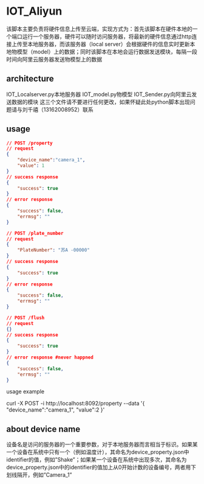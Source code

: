# IOT_Aliyun

该脚本主要负责将硬件信息上传至云端，实现方式为：首先该脚本在硬件本地的一个端口运行一个服务器，硬件可以随时访问服务器，将最新的硬件信息通过http连接上传至本地服务器，而该服务器（local server）会根据硬件的信息实时更新本地物模型（model）上的数据；同时该脚本在本地会运行数据发送模块，每隔一段时间向阿里云服务器发送物模型上的数据

## architecture
IOT_Localserver.py本地服务器
IOT_model.py物模型
IOT_Sender.py向阿里云发送数据的模块
这三个文件请不要进行任何更改，如果怀疑此处python脚本出现问题请与刘千禧（13162008952）联系

## usage

```json
// POST /property
// request
{
    "device_name":"camera_1",
    "value": 1
}
// success response
{
    "success": true
}
// error response 
{
    "success": false,
    "errmsg": ""
}

// POST /plate_number
// request
{
    "PlateNumber": "苏A -00000"
}
// success response
{
    "success": true
}
// error response 
{
    "success": false,
    "errmsg": ""
}

// POST /flush
// request
{}
// success response
{
    "success": true
}
// error response #never happned
{
    "success": false,
    "errmsg": ""
}
```
usage example

curl -X POST -i http://localhost:8092/property --data '{
    "device_name":"camera_1",
    "value":2
}'


## about device name

设备名是访问的服务器的一个重要参数，对于本地服务器而言相当于标识。如果某一个设备在系统中只有一个（例如温度计），其命名为device_property.json中identifier的值，例如”Shake”；如果某一个设备在系统中出现多次，其命名为device_property.json中的identifier的值加上从0开始计数的设备编号，两者用下划线隔开，例如”Camera_1”
